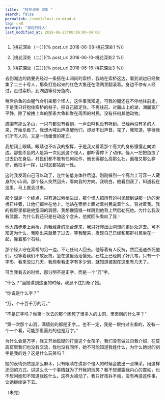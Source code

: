```yaml
---
title:  "桃花深处（四）"
search: false
permalink: /novel/lost-in-mind-4
tag: 小说
excerpt: "湖边的怪人"
last_modified_at: 2018-06-23T08:06:00-04:00
---
```




1.  [桃花深处（一）]({% post_url  2018-06-08-桃花深处1 %})

2. [桃花深处（二）]({% post_url  2018-06-10-桃花深处2 %})

3. [桃花深处（三）]({% post_url  2018-06-16-桃花深处3 %})

   

去到湖边的路要先经过一条搭在山涧间的索桥，我站在索桥这边，看到湖边已经聚集了二三十号人，那条打捞起来的红色大鱼还在渔网里翻滚着。身边不停有人经过，走过索桥，到湖边等待分鱼肉。

稍后杀鱼的血腥气会引来那个怪人，这件事我知道，可我的腿还在不停地往前走，于是我只好抱住索桥的柱子，把自己固定住，不再往前。对面山上的湖，湖面宽广平静，除了被拽上岸的那条大鱼和聚在周围的村民，没有任何其他动物。

周围有那么多山，一只鸟都没有看到，一声虫鸣也没有听到。已经再没有多的人来，开始杀鱼了。我想大喊出声提醒他们，却发不出声音。完了，我知道，等待我们所有人的，又是一场缓慢的死亡。

我想闭上眼睛，眼睛也不听我的指挥，于是我又看着那个高大的身影慢慢走向湖边。那些杀鱼的人是第一次见到这个怪人，都吓得停下了动作。怪人一把把鱼提了过去扔在身后，村民们都不敢有任何动作，他长得那么高那么壮，面相又那么狰狞，他把手一挥，让村民都站到一处。

这时我发现自己可以动了，连忙俯低身体往后退。刚刚躲到一个高台上可容一人藏身的小山洞，那个怪人突然回头，看向我的方向。我明白，他看到我了，知道我在这里，马上就会过来。

那个湖是一个终点，只有通过索桥进出，那个怪人把所有的村民赶到湖那一边的索桥石柱旁，让他们都坐在地上。他站在索桥上面对着村民说着什么，背对着我。我的视野里都是他宽阔的肩膀，我想像猿猴一样跳到他背上然后勒死他。为什么我没有武器，为什么我还只是在动这个念头，他就回头看向了我！

他大踏步走上索桥，向我藏身的高台走来，我只好爬出山洞想向更远处逃去。可不知道为什么，我刚出来就晕了过去。等我醒来，发现自己已经和那群村民坐在一起，靠着那个石柱。

那个怪人守在索桥的另一边，不让任何人回去。他等着有人反抗，然后迅速杀死他们，也等着我们不敢反抗，坐在这里活活饿死。石柱上已经刻了好几笔，只有一个字形，看来没过几天，我想看看正字有多少划，就知道被困在这里有几天了。

可当我看去的时候，那分明不是正字，而是一个“万”字。

“什么？”当她讲到这里的时候，我忍不住打断了她。

“你说是什么字？”

“万，个十百千万的万。”

“不是正字吗？你第一次去的那个困死了很多人的山洞，里面刻的什么字？”

“第一次那个山洞，满墙刻的都是正字。。也不一定，我是一眼扫过去看的，没有一个一个看，可能那里面刻的也是万字。”

为什么会是万字，我又开始狐疑的打量这个女孩子，我们没有做过自我介绍，在莫高窟里我们也没有交流，我也没有同伴，她不可能知道我姓什么，为什么她说的刻字是我的姓？这是什么玩笑吗？

她的表情仍然是那么麻木，只有眼睛在讲那个怪人的时候会放出一点神采，用这样迂回的方式，讲这么长一个事情就为了开我的玩笑？我不想泄露我内心的震动，也不想问她知不知道我姓什么，这样太被动了。我只好按兵不动，没有再提这件事，让她继续讲下去。

（未完）